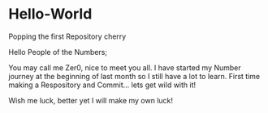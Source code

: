 # Hello-World
Popping the first Repository cherry

Hello People of the Numbers;

You may call me Zer0, nice to meet you all. 
I have started my Number journey at the beginning of last month so I still have a lot to learn.
First time making a Respository and Commit... lets get wild with it!

Wish me luck, better yet I will make my own luck!
